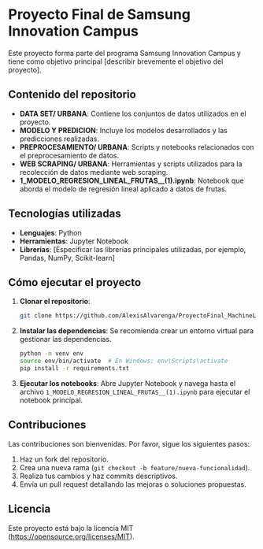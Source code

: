 # Proyecto Final de Samsung Innovation Campus

Este proyecto forma parte del programa Samsung Innovation Campus y tiene como objetivo principal [describir brevemente el objetivo del proyecto].

## Contenido del repositorio

- **DATA SET/ URBANA**: Contiene los conjuntos de datos utilizados en el proyecto.
- **MODELO Y PREDICION**: Incluye los modelos desarrollados y las predicciones realizadas.
- **PREPROCESAMIENTO/ URBANA**: Scripts y notebooks relacionados con el preprocesamiento de datos.
- **WEB SCRAPING/ URBANA**: Herramientas y scripts utilizados para la recolección de datos mediante web scraping.
- **1\_MODELO\_REGRESION\_LINEAL\_FRUTAS\_\_(1).ipynb**: Notebook que aborda el modelo de regresión lineal aplicado a datos de frutas.

## Tecnologías utilizadas

- **Lenguajes**: Python
- **Herramientas**: Jupyter Notebook
- **Librerías**: [Especificar las librerías principales utilizadas, por ejemplo, Pandas, NumPy, Scikit-learn]

## Cómo ejecutar el proyecto

1. **Clonar el repositorio**:

   ```bash
   git clone https://github.com/AlexisAlvarenga/ProyectoFinal_MachineLearning.git
   ```

2. **Instalar las dependencias**:
   Se recomienda crear un entorno virtual para gestionar las dependencias.

   ```bash
   python -m venv env
   source env/bin/activate  # En Windows: env\Scripts\activate
   pip install -r requirements.txt
   ```

3. **Ejecutar los notebooks**:
   Abre Jupyter Notebook y navega hasta el archivo `1_MODELO_REGRESION_LINEAL_FRUTAS__(1).ipynb` para ejecutar el notebook principal.

## Contribuciones

Las contribuciones son bienvenidas. Por favor, sigue los siguientes pasos:

1. Haz un fork del repositorio.
2. Crea una nueva rama (`git checkout -b feature/nueva-funcionalidad`).
3. Realiza tus cambios y haz commits descriptivos.
4. Envía un pull request detallando las mejoras o soluciones propuestas.

## Licencia

Este proyecto está bajo la licencia MIT (https://opensource.org/licenses/MIT).


